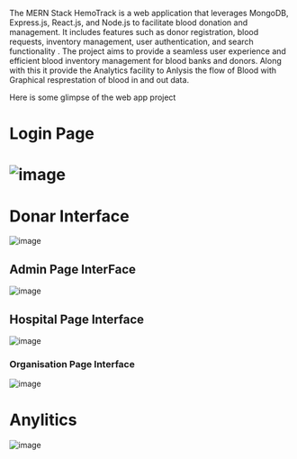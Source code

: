 The MERN Stack HemoTrack is a web application
that leverages MongoDB, Express.js, React.js, and
Node.js to facilitate blood donation and management.
It includes features such as donor registration, blood requests,
inventory management, user authentication, and search functionality
. The project aims to provide a seamless user experience and efficient 
blood inventory management for blood banks and donors.
Along with this it provide the Analytics facility to Anlysis the flow of 
Blood with Graphical resprestation of blood in and out data. 



Here is some glimpse of the web app project 


<h1>Login Page <h1/>

  ![image](https://github.com/Darkcodegaju/HemoTrack/assets/93965561/a656261f-1c46-48ff-b4bf-a5b062c1d8d6)


<h1>Donar Interface</h1>

![image](https://github.com/Darkcodegaju/HemoTrack/assets/93965561/38469d55-5994-4f90-a23a-c41629fcfda8)

<h2>Admin Page InterFace</h2>

![image](https://github.com/Darkcodegaju/HemoTrack/assets/93965561/93ef1632-5233-4ca9-aa88-5d8bae6a59b3)

<h2>Hospital Page Interface</h2>

![image](https://github.com/Darkcodegaju/HemoTrack/assets/93965561/273dbc37-5253-4463-ac3e-96074563f756)

<h3>Organisation Page Interface</h3>

![image](https://github.com/Darkcodegaju/HemoTrack/assets/93965561/9b1a5cbb-b8f8-44e6-a07b-ca3cbe1b4ffd)

<h1>Anylitics </h1>

![image](https://github.com/Darkcodegaju/HemoTrack/assets/93965561/15ee72db-c8b3-47dd-bb91-7792786bd7e1)
